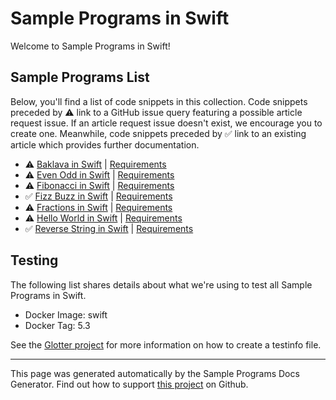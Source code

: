 # Sample Programs in Swift

Welcome to Sample Programs in Swift!

## Sample Programs List

Below, you'll find a list of code snippets in this collection. Code snippets preceded by :warning: link to a GitHub issue query featuring a possible article request issue. If an article request issue doesn't exist, we encourage you to create one. Meanwhile, code snippets preceded by :white_check_mark: link to an existing article which provides further documentation.

- :warning: [Baklava in Swift](https://github.com//TheRenegadeCoder/sample-programs-website/issues?utf8=%E2%9C%93&q=is%3Aissue+is%3Aopen+baklava+swift) | [Requirements](https://sample-programs.therenegadecoder.com/projects/baklava)
- :warning: [Even Odd in Swift](https://github.com//TheRenegadeCoder/sample-programs-website/issues?utf8=%E2%9C%93&q=is%3Aissue+is%3Aopen+even+odd+swift) | [Requirements](https://sample-programs.therenegadecoder.com/projects/even-odd)
- :warning: [Fibonacci in Swift](https://github.com//TheRenegadeCoder/sample-programs-website/issues?utf8=%E2%9C%93&q=is%3Aissue+is%3Aopen+fibonacci+swift) | [Requirements](https://sample-programs.therenegadecoder.com/projects/fibonacci)
- :white_check_mark: [Fizz Buzz in Swift](https://sample-programs.therenegadecoder.com/projects/fizz-buzz/swift) | [Requirements](https://sample-programs.therenegadecoder.com/projects/fizz-buzz)
- :warning: [Fractions in Swift](https://github.com//TheRenegadeCoder/sample-programs-website/issues?utf8=%E2%9C%93&q=is%3Aissue+is%3Aopen+fractions+swift) | [Requirements](https://sample-programs.therenegadecoder.com/projects/fractions)
- :warning: [Hello World in Swift](https://github.com//TheRenegadeCoder/sample-programs-website/issues?utf8=%E2%9C%93&q=is%3Aissue+is%3Aopen+hello+world+swift) | [Requirements](https://sample-programs.therenegadecoder.com/projects/hello-world)
- :white_check_mark: [Reverse String in Swift](https://sample-programs.therenegadecoder.com/projects/reverse-string/swift) | [Requirements](https://sample-programs.therenegadecoder.com/projects/reverse-string)

## Testing

The following list shares details about what we're using to test all Sample Programs in Swift.

- Docker Image: swift
- Docker Tag: 5.3

See the [Glotter project](https://github.com/auroq/glotter) for more information on how to create a testinfo file.

---

This page was generated automatically by the Sample Programs Docs Generator. Find out how to support [this project](https://github.com/TheRenegadeCoder/sample-programs-docs-generator) on Github.